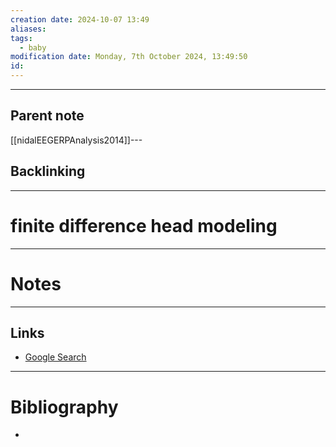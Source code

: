 ```yaml
---
creation date: 2024-10-07 13:49
aliases: 
tags:
  - baby
modification date: Monday, 7th October 2024, 13:49:50
id:
---
```

---

## Parent note
[[nidalEEGERPAnalysis2014]]---
## Backlinking


---
# finite difference head modeling


---
# Notes


---
## Links
- [Google Search](https://www.google.com/search?q=finite+difference+head+modeling)

---
# Bibliography
+ 